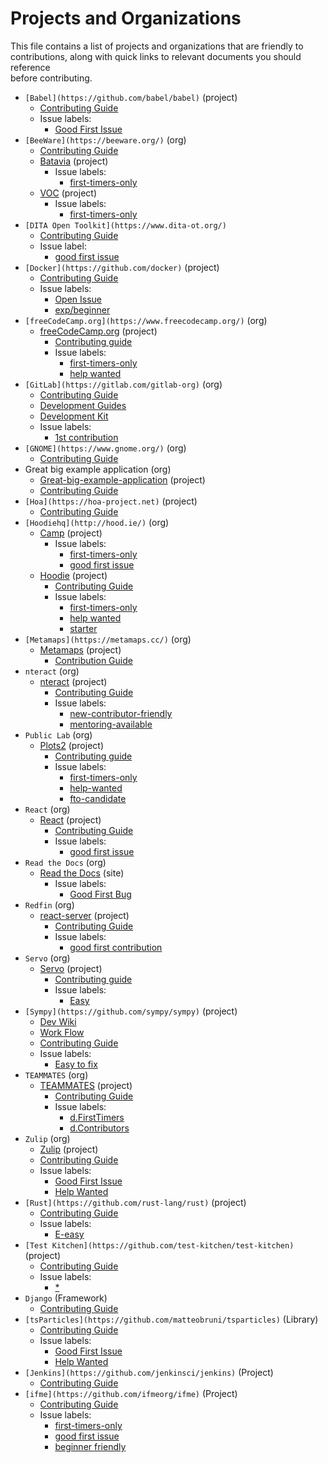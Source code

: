 # Projects and Organizations

This file contains a list of projects and organizations that are friendly to
contributions, along with quick links to relevant documents you should reference  
before contributing.

- `[Babel](https://github.com/babel/babel)` (project)
    - [Contributing Guide](https://github.com/babel/babel/blob/master/CONTRIBUTING.md)
    - Issue labels:
        - [Good First Issue](https://github.com/babel/babel/issues?q=is%3Aissue+is%3Aopen+label%3A%22good+first+issue%22)
- `[BeeWare](https://beeware.org/)` (org)
    - [Contributing Guide](https://beeware.org/contributing/how/first-time/)
    - [Batavia](https://github.com/beeware/batavia) (project)
        - Issue labels:
            - [first-timers-only](https://github.com/beeware/batavia/issues?q=is%3Aopen+is%3Aissue+label%3Afirst-timers-only)
    - [VOC](https://github.com/beeware/voc) (project)
        - Issue labels:
            - [first-timers-only](https://github.com/beeware/voc/issues?q=is%3Aopen+is%3Aissue+label%3Afirst-timers-only)
- `[DITA Open Toolkit](https://www.dita-ot.org/)`
    - [Contributing Guide](https://www.dita-ot.org/contributing)
    - Issue label:
        - [good first issue](https://github.com/dita-ot/dita-ot/issues?utf8=%E2%9C%93&q=is%3Aissue+is%3Aopen+label%3A%22good+first+issue%22)
- `[Docker](https://github.com/docker)` (project)
    - [Contributing Guide](https://docs.docker.com/opensource/)
    - Issue labels:
        - [Open Issue](https://github.com/search?q=org%3Adocker+is%3Aissue+is%3Aopen)
        - [exp/beginner](https://github.com/docker/docker/issues?q=is%3Aopen+is%3Aissue+label%3Aexp%2Fbeginner+sort%3Aupdated-desc)
- `[freeCodeCamp.org](https://www.freecodecamp.org/)` (org)
    - [freeCodeCamp.org](https://github.com/freeCodeCamp/freeCodeCamp/) (project)
        - [Contributing guide](https://contribute.freecodecamp.org)
        - Issue labels:
            - [first-timers-only](https://github.com/FreeCodeCamp/FreeCodeCamp/issues?q=is%3Aopen+is%3Aissue+label%3Afirst-timers-only)
            - [help wanted](https://github.com/freeCodeCamp/freeCodeCamp/issues?q=is%3Aopen+is%3Aissue+label%3A%22help+wanted%22)
- `[GitLab](https://gitlab.com/gitlab-org)` (org)
    - [Contributing Guide](https://gitlab.com/gitlab-org/gitlab-ce/blob/master/CONTRIBUTING.md)
    - [Development Guides](https://docs.gitlab.com/ce/development/README.html)
    - [Development Kit](https://gitlab.com/gitlab-org/gitlab-development-kit)
    - Issue labels:
        - [1st contribution](https://gitlab.com/gitlab-org/gitlab-ce/issues?scope=all&utf8=%E2%9C%93&state=opened&label_name[]=1st%20contribution)
- `[GNOME](https://www.gnome.org/)` (org)
    - [Contributing Guide](https://wiki.gnome.org/Newcomers)
- Great big example application (org)
    - [Great-big-example-application](https://github.com/dancancro/great-big-angular2-example) (project)
    - [Contributing Guide](https://github.com/dancancro/great-big-example-application/projects/1)
- `[Hoa](https://hoa-project.net)` (project)
    - [Contributing Guide](https://hoa-project.net/En/Literature/Contributor/Guide.html)
- `[Hoodiehq](http://hood.ie/)` (org)
    - [Camp](https://github.com/hoodiehq/camp) (project)
        - Issue labels:
            - [first-timers-only](https://github.com/hoodiehq/camp/labels/first-timers-only)
            - [good first issue](https://github.com/hoodiehq/camp/labels/good%20first%20issue)
    - [Hoodie](https://github.com/hoodiehq/hoodie) (project)
        - [Contributing Guide](https://github.com/hoodiehq/hoodie/blob/master/CONTRIBUTING.md)
        - Issue labels:
            - [first-timers-only](https://github.com/hoodiehq/hoodie/labels/first-timers-only)
            - [help wanted](https://github.com/hoodiehq/hoodie/labels/help%20wanted)
            - [starter](https://github.com/hoodiehq/hoodie/labels/starter)
- `[Metamaps](https://metamaps.cc/)` (org)
    - [Metamaps](https://github.com/metamaps/metamaps) (project)
        - [Contribution Guide](https://github.com/metamaps/metamaps/blob/develop/doc/CONTRIBUTING.md)
- `nteract` (org)
    - [nteract](https://github.com/nteract/nteract) (project)
        - [Contributing Guide](https://github.com/nteract/nteract/blob/master/CONTRIBUTING.md)
        - Issue labels:
            - [new-contributor-friendly](https://github.com/nteract/nteract/issues?q=is%3Aissue+label%3Anew-contributor-friendly+is%3Aopen)
            - [mentoring-available](https://github.com/nteract/nteract/issues?q=is%3Aissue+is%3Aopen+label%3Amentoring-available)
- `Public Lab` (org)
    - [Plots2](https://github.com/publiclab/plots2) (project)
        - [Contributing guide](https://github.com/publiclab/plots2/blob/master/CONTRIBUTING.md)
        - Issue labels:
            - [first-timers-only](https://github.com/publiclab/plots2/issues?q=is%3Aissue+is%3Aopen+label%3Afirst-timers-only)
            - [help-wanted](https://github.com/publiclab/plots2/issues?q=is%3Aissue+is%3Aopen+label%3Ahelp-wanted)
            - [fto-candidate](https://github.com/publiclab/plots2/issues?q=is%3Aissue+is%3Aopen+label%3Afto-candidate)
- `React` (org)
    - [React](https://github.com/facebook/react) (project)
        - [Contributing Guide](https://reactjs.org/docs/how-to-contribute.html)
        - Issue labels:
            - [good first issue](https://github.com/facebook/react/issues?page=1&q=is%3Aissue+is%3Aopen)
- `Read the Docs` (org)
    - [Read the Docs](http://docs.readthedocs.io/en/latest/index.html) (site)
        - Issue labels:
            - [Good First Bug](https://github.com/rtfd/readthedocs.org/issues?q=is%3Aopen+is%3Aissue+label%3A%22Good+First+Bug%22)
- `Redfin` (org)
    - [react-server](https://github.com/redfin/react-server) (project)
        - [Contributing Guide](https://github.com/redfin/react-server/blob/master/CONTRIBUTING.md)
        - Issue labels:
            - [good first contribution](https://github.com/redfin/react-server/labels/good%20first%20contribution)
- `Servo` (org)
    - [Servo](https://starters.servo.org/) (project)
        - [Contributing guide](https://github.com/servo/servo/blob/master/CONTRIBUTING.md)
        - Issue labels:
            - [Easy](https://github.com/servo/servo/issues?q=is%3Aissue+is%3Aopen+label%3AE-easy)
- `[Sympy](https://github.com/sympy/sympy)` (project)
    - [Dev Wiki](https://github.com/sympy/sympy/wiki#development)
    - [Work Flow](https://github.com/sympy/sympy/wiki/Development-workflow)
    - [Contributing Guide](https://github.com/sympy/sympy/wiki/Introduction-to-contributing)
    - Issue labels:
        - [Easy to fix](https://github.com/sympy/sympy/issues?q=is%3Aissue+is%3Aopen+label%3A%22Easy+to+Fix%22)
- `TEAMMATES` (org)
    - [TEAMMATES](https://github.com/TEAMMATES/teammates) (project)
        - [Contributing Guide](https://github.com/TEAMMATES/teammates/blob/master/docs/CONTRIBUTING.md)
        - Issue labels:
            - [d.FirstTimers](https://github.com/TEAMMATES/teammates/issues?q=is%3Aopen+is%3Aissue+label%3Ad.FirstTimers)
            - [d.Contributors](https://github.com/TEAMMATES/teammates/issues?q=is%3Aopen+is%3Aissue+label%3Ad.Contributors)
- `Zulip` (org)
    - [Zulip](https://github.com/zulip) (project)
    - [Contributing Guide](https://github.com/zulip/zulip/blob/master/CONTRIBUTING.md)
    - Issue labels:
       - [Good First Issue](https://github.com/zulip/zulip/issues?q=is%3Aissue+is%3Aopen+label%3A%22good+first+issue%22)
       - [Help Wanted](https://github.com/zulip/zulip/issues?q=is%3Aissue+is%3Aopen+label%3A%22help+wanted%22)
- `[Rust](https://github.com/rust-lang/rust)` (project)
    - [Contributing Guide](https://github.com/rust-lang/rust/blob/master/CONTRIBUTING.md)
    - Issue labels:
       - [E-easy](https://github.com/rust-lang/rust/issues?q=is%3Aissue+is%3Aopen+label%3AE-easy)
- `[Test Kitchen](https://github.com/test-kitchen/test-kitchen)` (project)
    - [Contributing Guide](https://github.com/test-kitchen/test-kitchen/blob/master/CONTRIBUTING.md)
    - Issue labels:
       - [*](https://github.com/test-kitchen/test-kitchen/issues?q=is%3Aopen+is%3Aissue+label%3A%E2%AD%90%EF%B8%8F)
- `Django` (Framework)
    - [Contributing Guide](https://github.com/django/django)
- `[tsParticles](https://github.com/matteobruni/tsparticles)` (Library)
    - [Contributing Guide](https://github.com/matteobruni/tsparticles/blob/master/CONTRIBUTING.md)
    - Issue labels:
       - [Good First Issue](https://github.com/matteobruni/tsparticles/labels/good%20first%20issue)
       - [Help Wanted](https://github.com/matteobruni/tsparticles/labels/help%20wanted)
- `[Jenkins](https://github.com/jenkinsci/jenkins)` (Project)
    - [Contributing Guide](https://wiki.jenkins.io/display/JENKINS/Beginners+Guide+to+Contributing)
- `[ifme](https://github.com/ifmeorg/ifme)` (Project)
    - [Contributing Guide](https://github.com/ifmeorg/ifme/blob/main/CONTRIBUTING.md)
    - Issue labels:
      - [first-timers-only](https://github.com/ifmeorg/ifme/issues?q=is%3Aopen+is%3Aissue+label%3Afirst-timers-only)
      - [good first issue](https://github.com/ifmeorg/ifme/issues?q=is%3Aopen+is%3Aissue+label%3A%22good+first+issue%22)
      - [beginner friendly](https://github.com/ifmeorg/ifme/issues?q=is%3Aopen+is%3Aissue+label%3A%22beginner+friendly%22)
